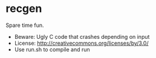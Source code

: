 recgen
======

Spare time fun.

- Beware: Ugly C code that crashes depending on input
- License: http://creativecommons.org/licenses/by/3.0/
- Use run.sh to compile and run
